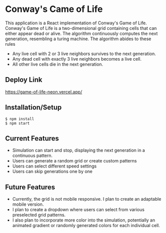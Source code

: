 # Conway's Came of Life

This application is a React implementation of Conway's Game of Life.
Conway's Game of Life is a two-dimensional grid containing cells that can either appear dead or alive. The algorithm continuously computes the next generation, resembling a turing machine. The algorithm abides to these rules
- Any live cell with 2 or 3 live neighbors survives to the next generation.
- Any dead cell with exactly 3 live neighbors becomes a live cell.
- All other live cells die in the next generation.



## Deploy Link

https://game-of-life-neon.vercel.app/


## Installation/Setup

```shell
$ npm install
$ npm start
```

## Current Features

- Simulation can start and stop, displaying the next generation in a continuous pattern.
- Users can generate a random grid or create custom patterns
- Users can select different speed settings
- Users can skip generations one by one


## Future Features

- Currently, the grid is not mobile responsive. I plan to create an adaptable mobile version.
- I plan to create a dropdown where users can select from various preselected grid patterns.
- I also plan to incorporate more color into the simulation, potentially an animated gradient or randomly generated colors for each individual cell.